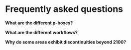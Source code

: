 # Frequently asked questions

**What are the different p-boxes?**

**What are the different workflows?**

**Why do some areas exhibit discontinuities beyond 2100?**

